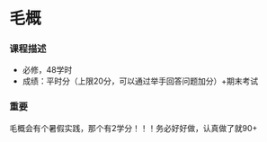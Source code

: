 # 毛概

### 课程描述

- 必修，48学时
- 成绩：平时分（上限20分，可以通过举手回答问题加分）+期末考试

### 重要

毛概会有个暑假实践，那个有2学分！！！务必好好做，认真做了就90+
